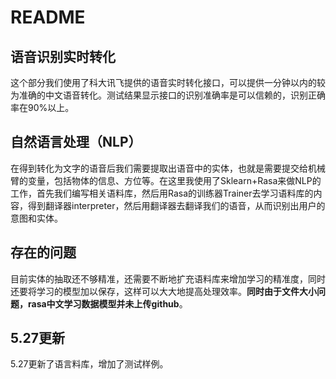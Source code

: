 # README



## 语音识别实时转化

这个部分我们使用了科大讯飞提供的语音实时转化接口，可以提供一分钟以内的较为准确的中文语音转化。测试结果显示接口的识别准确率是可以信赖的，识别正确率在90%以上。



## 自然语言处理（NLP）

在得到转化为文字的语音后我们需要提取出语音中的实体，也就是需要提交给机械臂的变量，包括物体的信息、方位等。在这里我使用了Sklearn+Rasa来做NLP的工作，首先我们编写相关语料库，然后用Rasa的训练器Trainer去学习语料库的内容，得到翻译器interpreter，然后用翻译器去翻译我们的语音，从而识别出用户的意图和实体。



## 存在的问题

目前实体的抽取还不够精准，还需要不断地扩充语料库来增加学习的精准度，同时还要将学习的模型加以保存，这样可以大大地提高处理效率。**同时由于文件大小问题，rasa中文学习数据模型并未上传github**。

## 5.27更新
5.27更新了语言料库，增加了测试样例。
